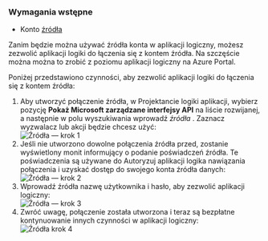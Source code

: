 ### <a name="prerequisites"></a>Wymagania wstępne
- Konto [źródła](https://products.office.com/Project/project-online-with-project-for-office-365) 

Zanim będzie można używać źródła konta w aplikacji logiczny, możesz zezwolić aplikacji logiki do łączenia się z kontem źródła. Na szczęście można można to zrobić z poziomu aplikacji logiczny na Azure Portal. 

Poniżej przedstawiono czynności, aby zezwolić aplikacji logiki do łączenia się z kontem źródła:

1. Aby utworzyć połączenie źródła, w Projektancie logiki aplikacji, wybierz pozycję **Pokaż Microsoft zarządzane interfejsy API** na liście rozwijanej, a następnie w polu wyszukiwania wprowadź *źródła* . Zaznacz wyzwalacz lub akcji będzie chcesz użyć:  
  ![Źródła — krok 1](./media/connectors-create-api-projectonline/projectonline-1.png)
2. Jeśli nie utworzono dowolne połączenia źródła przed, zostanie wyświetlony monit informujący o podanie poświadczeń źródła. Te poświadczenia są używane do Autoryzuj aplikacji logika nawiązania połączenia i uzyskać dostęp do swojego konta źródła danych:  
  ![Źródła — krok 2](./media/connectors-create-api-projectonline/projectonline-2.png)
3. Wprowadź źródła nazwę użytkownika i hasło, aby zezwolić aplikacji logiczny:  
  ![Źródła — krok 3](./media/connectors-create-api-projectonline/projectonline-3.png)   
4. Zwróć uwagę, połączenie została utworzona i teraz są bezpłatne kontynuowanie innych czynności w aplikacji logiczny:  
  ![Źródła krok 4](./media/connectors-create-api-projectonline/projectonline-4.png)   
